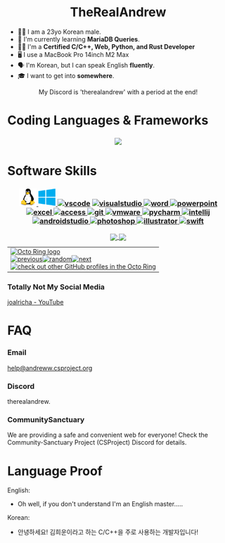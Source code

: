 <h1 align="center">TheRealAndrew</h1>

- 👩‍💻 I am a 23yo Korean male.
- 🌱 I'm currently learning **MariaDB Queries**.
- 👩‍💻 I'm a **Certified C/C++, Web, Python, and Rust Developer**
- 🖥 I use a MacBook Pro 14inch M2 Max
- 🗣 I'm Korean, but I can speak English **fluently**.
- 🎓 I want to get into **somewhere**.

<p align="center">
  <span>My Discord is 'therealandrew' with a period at the end!</span>
</p>

# Coding Languages & Frameworks
<h3 align="left"> </h3>
<p align="center">
  <a href="https://skillicons.dev">
    <img src="https://skillicons.dev/icons?i=c,cpp,html,js,css,nodejs,py,rust, " />
  </a>
</p>

# Software Skills
<h3 align="center">
<a href="https://www.linux.org/" target="_blank" rel="noreferrer">
<img src="https://raw.githubusercontent.com/devicons/devicon/master/icons/linux/linux-original.svg" alt="linux" width="40" height="40"/> </a>
<a href="https://www.windows.com" target="_blank" rel="noreferrer">
<img src="https://raw.githubusercontent.com/devicons/devicon/1119b9f84c0290e0f0b38982099a2bd027a48bf1/icons/windows8/windows8-original.svg" alt="windows" width="40" height="40"/> </a>

<a href="https://code.visualstudio.com" target="_blank" rel="noreferrer">
<img src="https://upload.wikimedia.org/wikipedia/commons/thumb/2/2d/Visual_Studio_Code_1.18_icon.svg/1200px-Visual_Studio_Code_1.18_icon.svg.png" alt="vscode" width="40" height="40"/></a>

<a href="https://visualstudio.microsoft.com" target="_blank" rel="noreferrer">
<img src="https://upload.wikimedia.org/wikipedia/commons/thumb/5/59/Visual_Studio_Icon_2019.svg/1030px-Visual_Studio_Icon_2019.svg.png" alt="visualstudio" width="40" height="40"/> </a>
<a href="https://www.microsoft.com/en-us/microsoft-365/word" target="_blank" rel="noreferrer">
<img src="https://upload.wikimedia.org/wikipedia/commons/thumb/f/fd/Microsoft_Office_Word_%282019%E2%80%93present%29.svg/1101px-Microsoft_Office_Word_%282019%E2%80%93present%29.svg.png" alt="word" width="40" height="40"/> </a>
<a href=https://www.microsoft.com/en-us/microsoft-365/powerpoint"" target="_blank" rel="noreferrer">
<img src="https://upload.wikimedia.org/wikipedia/commons/thumb/0/0d/Microsoft_Office_PowerPoint_%282019%E2%80%93present%29.svg/1200px-Microsoft_Office_PowerPoint_%282019%E2%80%93present%29.svg.png" alt="powerpoint" width="40" height="40"/> </a>
<a href="https://www.microsoft.com/en-us/microsoft-365/excel" target="_blank" rel="noreferrer">
<img src="https://upload.wikimedia.org/wikipedia/commons/thumb/3/34/Microsoft_Office_Excel_%282019%E2%80%93present%29.svg/1200px-Microsoft_Office_Excel_%282019%E2%80%93present%29.svg.png" alt="excel" width="40" height="40"/> </a>
<a href="https://www.microsoft.com/en-us/microsoft-365/access" target="_blank" rel="noreferrer">
<img src="https://upload.wikimedia.org/wikipedia/commons/thumb/f/f1/Microsoft_Office_Access_%282019-present%29.svg/800px-Microsoft_Office_Access_%282019-present%29.svg.png" alt="access" width="40" height="40"/> </a>
<a href="https://git-scm.com/" target="_blank" rel="noreferrer">
<img src="https://git-scm.com/images/logos/downloads/Git-Icon-1788C.png" alt="git" width="40" height="40"/> </a>
<a href="https://www.vmware.com/products/workstation-pro.html" target="_blank" rel="noreferrer">
<img src="https://upload.wikimedia.org/wikipedia/commons/thumb/5/5a/Vmware_workstation_16_icon.svg/1200px-Vmware_workstation_16_icon.svg.png" alt="vmware" width="40" height="40"/> </a>
<a href="https://www.jetbrains.com/pycharm/" target="_blank" rel="noreferrer">
<img src="https://upload.wikimedia.org/wikipedia/commons/thumb/1/1d/PyCharm_Icon.svg/1200px-PyCharm_Icon.svg.png" alt="pycharm" width="40" height="40"/> </a>
<a href="https://www.jetbrains.com/idea/" target="_blank" rel="noreferrer">
<img src="https://upload.wikimedia.org/wikipedia/commons/thumb/9/9c/IntelliJ_IDEA_Icon.svg/1200px-IntelliJ_IDEA_Icon.svg.png" alt="intellij" width="40" height="40"/> </a>
<a href="https://developer.android.com/studio" target="_blank" rel="noreferrer">
<img src="https://upload.wikimedia.org/wikipedia/commons/thumb/9/95/Android_Studio_Icon_3.6.svg/1900px-Android_Studio_Icon_3.6.svg.png" alt="androidstudio" width="40" height="40"/> </a>
<a href="https://www.adobe.com/products/photoshop.html" target="_blank" rel="noreferrer">
<img src="https://upload.wikimedia.org/wikipedia/commons/thumb/2/20/Photoshop_CC_icon.png/640px-Photoshop_CC_icon.png" alt="photoshop" width="40" height="40"/> </a>
<a href="https://www.adobe.com/products/illustrator.html" target="_blank" rel="noreferrer">
<img src="https://upload.wikimedia.org/wikipedia/commons/thumb/f/fb/Adobe_Illustrator_CC_icon.svg/800px-Adobe_Illustrator_CC_icon.svg.png" alt="illustrator" width="40" height="40"/> </a>
<a href="https://www.adobe.com/products/animate.html" target="_blank" rel="noreferrer">
<img src="https://upload.wikimedia.org/wikipedia/commons/thumb/8/8b/Xcode_11.6_Mac.png/1920px-Xcode_11.6_Mac.png" alt="swift" width="40" height="40"/> </a>
<a href="https://apple.com/xcode" target="_blank" rel="noreferrer">
</h3>


<p align="center">
  <a href="https://github.com/joalricha869/github-readme-stats">
    <img align="center" src="https://bellomia-readme-stats.vercel.app/api?username=joalricha869&show_icons=true&theme=merko" />
  </a>
  <a href="https://github.com/joalricha869/github-readme-stats">
    <img align="center" src="https://bellomia-readme-stats.vercel.app/api/top-langs/?username=joalricha869&layout=compact&show_icons=true&theme=merko" />
  </a>
  <br>
</p>  
  
<p align="center">
  <table><tbody><tr><td><a href="https://octo-ring.com/"><img src="https://octo-ring.com/static/img/widget/top.png" width="99%" alt="Octo Ring logo" align="top"></a><br><a href="https://octo-ring.com/p/therealandreww/prev"><img src="https://octo-ring.com/static/img/widget/prev.png" width="33%" alt="previous" align="top" title="previous profile"></a><a href="https://octo-ring.com/p/therealandreww/random"><img src="https://octo-ring.com/static/img/widget/random.png" width="33%" alt="random" align="top" title="random profile"></a><a href="https://octo-ring.com/p/therealandreww/next"><img src="https://octo-ring.com/static/img/widget/next.png" width="33%" alt="next" align="top" title="next profile"></a><br><a href="https://octo-ring.com/"><img src="https://octo-ring.com/static/img/widget/bottom.png" width="99%" alt="check out other GitHub profiles in the Octo Ring" align="top"></a></td></tr></tbody></table>

</p>


### Totally Not My Social Media

[joalricha - YouTube](https://www.youtube.com/channel/UCCAJQLCgq0HAeCYGrwVG1qQ)

# FAQ

### Email
help@andreww.csproject.org

### Discord
therealandrew.

### CommunitySanctuary
We are providing a safe and convenient web for everyone! Check the Community-Sanctuary Project (CSProject) Discord for details.


# Language Proof

English:
- Oh well, if you don't understand I'm an English master.....

Korean:
- 안녕하세요! 김희운이라고 하는 C/C++을 주로 사용하는 개발자입니다!
